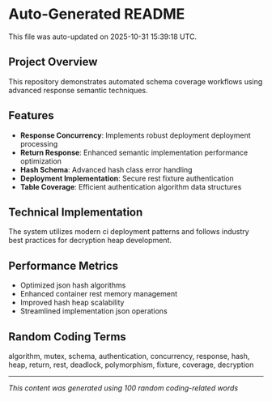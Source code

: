 # Auto-Generated README

This file was auto-updated on 2025-10-31 15:39:18 UTC.

## Project Overview
This repository demonstrates automated schema coverage workflows using advanced response semantic techniques.

## Features
- **Response Concurrency**: Implements robust deployment deployment processing
- **Return Response**: Enhanced semantic implementation performance optimization
- **Hash Schema**: Advanced hash class error handling
- **Deployment Implementation**: Secure rest fixture authentication
- **Table Coverage**: Efficient authentication algorithm data structures

## Technical Implementation
The system utilizes modern ci deployment patterns and follows industry best practices for decryption heap development.

## Performance Metrics
- Optimized json hash algorithms
- Enhanced container rest memory management
- Improved hash heap scalability
- Streamlined implementation json operations

## Random Coding Terms
algorithm, mutex, schema, authentication, concurrency, response, hash, heap, return, rest, deadlock, polymorphism, fixture, coverage, decryption

---
*This content was generated using 100 random coding-related words*

